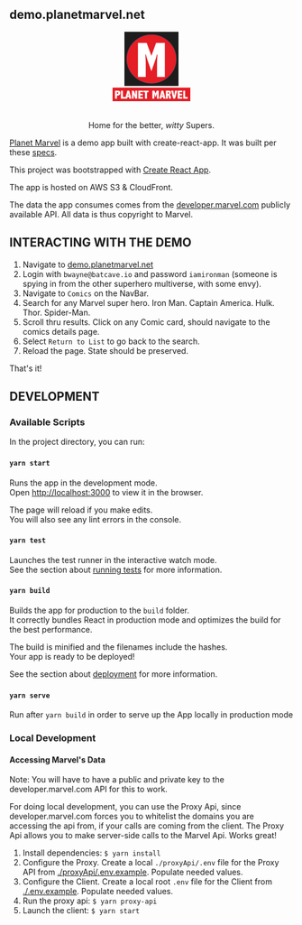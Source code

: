 ## demo.planetmarvel.net

<div align="center">
    <img height="96px" src="./public/planet-marvel-logo-dark.png" /><br />
    <img height="24px" src="./public/planet-marvel-title-img.png" />
</div>
<br/>
<p align="center">Home for the better, <i>witty</i> Supers.</p>

[Planet Marvel](https://demo.planetmarvel.net) is a demo app built with create-react-app. It was built per these [specs](./SPECS.md).

This project was bootstrapped with [Create React App](https://github.com/facebook/create-react-app).

The app is hosted on AWS S3 & CloudFront.

The data the app consumes comes from the [developer.marvel.com](https://developer.marvel.com) publicly available API. All data is thus copyright to Marvel.

## INTERACTING WITH THE DEMO

1. Navigate to [demo.planetmarvel.net](https://demo.planetmarvel.net)
2. Login with `bwayne@batcave.io` and password `iamironman` (someone is spying in from the other superhero multiverse, with some envy).
3. Navigate to `Comics` on the NavBar.
4. Search for any Marvel super hero. Iron Man. Captain America. Hulk. Thor. Spider-Man. 
5. Scroll thru results. Click on any Comic card, should navigate to the comics details page.
6. Select `Return to List` to go back to the search.
7. Reload the page. State should be preserved.

That's it!

## DEVELOPMENT

### Available Scripts

In the project directory, you can run:

#### `yarn start`

Runs the app in the development mode.<br />
Open [http://localhost:3000](http://localhost:3000) to view it in the browser.

The page will reload if you make edits.<br />
You will also see any lint errors in the console.

#### `yarn test`

Launches the test runner in the interactive watch mode.<br />
See the section about [running tests](https://facebook.github.io/create-react-app/docs/running-tests) for more information.

#### `yarn build`

Builds the app for production to the `build` folder.<br />
It correctly bundles React in production mode and optimizes the build for the best performance.

The build is minified and the filenames include the hashes.<br />
Your app is ready to be deployed!

See the section about [deployment](https://facebook.github.io/create-react-app/docs/deployment) for more information.

#### `yarn serve`

Run after `yarn build` in order to serve up the App locally in production mode

### Local Development

#### Accessing Marvel's Data

Note: You will have to have a public and private key to the developer.marvel.com API for this to work.

For doing local development, you can use the Proxy Api, since developer.marvel.com forces you to whitelist the domains you are accessing the api from, if your calls are coming from the client. The Proxy Api allows you to make server-side calls to the Marvel Api. Works great!

1. Install dependencies: `$ yarn install`
2. Configure the Proxy. Create a local `./proxyApi/.env` file for the Proxy API from [./proxyApi/.env.example](./proxyApi/.env.example). Populate needed values.
3. Configure the Client. Create a local root `.env` file for the Client from [./.env.example](./.env.example). Populate needed values.
4. Run the proxy api: `$ yarn proxy-api`
5. Launch the client: `$ yarn start`

